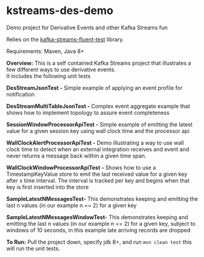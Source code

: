# kstreams-des-demo
Demo project for Derivative Events and other Kafka Streams fun

Relies on the [kafka-streams-fluent-test](https://github.com/jbfletch/kafka-streams-fluent-test) library.

Requirements: 
Maven, Java 8+

**Overview:**
This is a self contained Kafka Streams project that illustrates a few different ways to use derivative events.  
It includes the following unit tests

**DesStreamJsonTest -** Simple example of applying an event profile for notification 

**DesStreamMultiTableJsonTest -** Complex event aggregate example that shows how to implement topology to assure event completeness

**SessionWindowProcessorApiTest -** Simple example of emitting the latest value for a given session key using wall clock time and the processor api

**WallClockAlertProcessorApiTest -** Demo illustrating a way to use wall clock time to detect when an external integration receives and event and never returns a message back within a given time span. 

**WallClockWindowProcessorApiTest -** Shows how to use a TimestampKeyValue store to emit the last received value for a given key after x time interval. The interval is tracked per key and begins when that key is first inserted into the store

**SampleLatestNMessagesTest-**  This demonstrates keeping and emitting the last n values (in our example n == 2) for a given key

**SampleLatestNMessagesWindowTest-** This demonstrates keeping and emitting the last n values (in our example n == 2) for a given key, subject to windows of 10 seconds, in this example late arriving records are dropped

**To Run:**
Pull the project down, specify jdk 8+, and run `mvn clean test` this will run the unit tests. 
